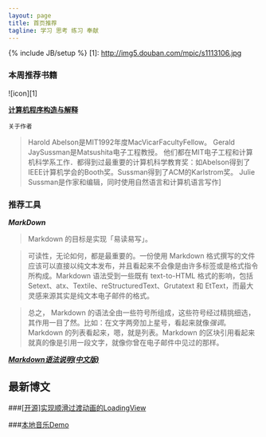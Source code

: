 ```yaml
---
layout: page
title: 首页推荐
tagline: 学习 思考 练习 奉献
---
```

{% include JB/setup %}
[1]: http://img5.douban.com/mpic/s1113106.jpg

### 本周推荐书籍

![icon][1]

[**计算机程序构造与解释**](http://book.douban.com/subject/1148282/)

`关于作者`


> Harold Abelson是MIT1992年度MacVicarFacultyFellow。
Gerald JaySussman是Matsushita电子工程教授。
他们都在MIT电子工程和计算机科学系工作．都得到过最重要的计算机科学教育奖：如Abelson得到了IEEE计算机学会的Booth奖。Sussman得到了ACM的Karlstrom奖。
Julie Sussman是作家和编辑，同时使用自然语言和计算机语言写作]

### 推荐工具
***MarkDown***

>Markdown 的目标是实现「易读易写」。

>可读性，无论如何，都是最重要的。一份使用 Markdown 格式撰写的文件应该可以直接以纯文本发布，并且看起来不会像是由许多标签或是格式指令所构成。Markdown 语法受到一些既有 text-to-HTML 格式的影响，包括 Setext、atx、Textile、reStructuredText、Grutatext 和 EtText，而最大灵感来源其实是纯文本电子邮件的格式。

>总之， Markdown 的语法全由一些符号所组成，这些符号经过精挑细选，其作用一目了然。比如：在文字两旁加上星号，看起来就像*强调*。Markdown 的列表看起来，嗯，就是列表。Markdown 的区块引用看起来就真的像是引用一段文字，就像你曾在电子邮件中见过的那样。

[***Markdown语法说明(中文版)***](http://www.appinn.com/markdown/)

## 最新博文

###[[开源]实现顺滑过渡动画的LoadingView](http://www.jinghaifeng.com/android/2015/04/29/loading-drawable/)

###[本地音乐Demo](http://www.jinghaifeng.com/android/2015/04/23/local-music/)